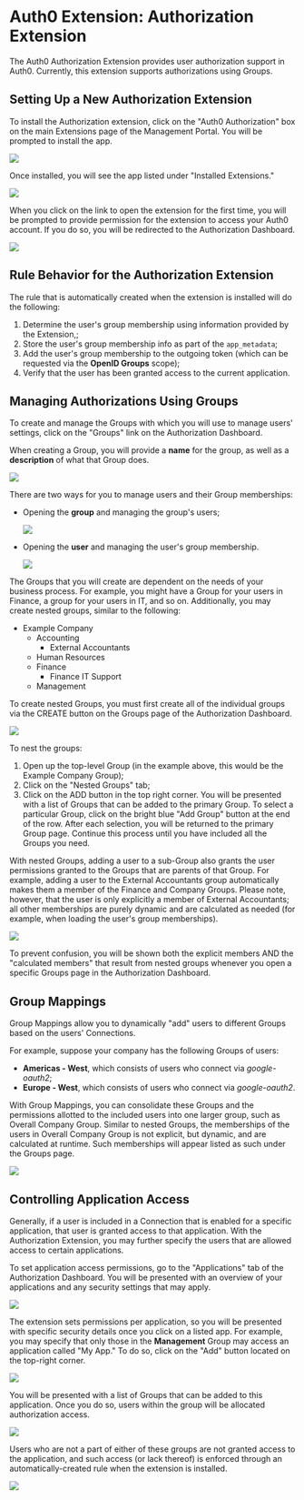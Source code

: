 # Auth0 Extension: Authorization Extension

The Auth0 Authorization Extension provides user authorization support in Auth0. Currently, this extension supports authorizations using Groups.

## Setting Up a New Authorization Extension

To install the Authorization extension, click on the "Auth0 Authorization" box on the main Extensions page of the Management Portal. You will be prompted to install the app.

![](/media/articles/extensions/authorization/app-install.png)

Once installed, you will see the app listed under "Installed Extensions."

![](/media/articles/extensions/authorization/installed-extensions.png)

When you click on the link to open the extension for the first time, you will be prompted to provide permission for the extension to access your Auth0 account. If you do so, you will be redirected to the Authorization Dashboard.

![](/media/articles/extensions/authorization/auth-dashboard.png)

## Rule Behavior for the Authorization Extension

The rule that is automatically created when the extension is installed will do the following:

1. Determine the user's group membership using information provided by the Extension,;
2. Store the user's group membership info as part of the `app_metadata`;
3. Add the user's group membership to the outgoing token (which can be requested via the **OpenID Groups** scope);
4. Verify that the user has been granted access to the current application.

## Managing Authorizations Using Groups

To create and manage the Groups with which you will use to manage users' settings, click on the "Groups" link on the Authorization Dashboard.

When creating a Group, you will provide a **name** for the group, as well as a **description** of what that Group does.

![](/media/articles/extensions/authorization/create-group.png)

There are two ways for you to manage users and their Group memberships:

* Opening the **group** and managing the group's users;

    ![](/media/articles/extensions/authorization/group-membership.png)

* Opening the **user** and managing the user's group membership.

    ![](/media/articles/extensions/authorization/user-membership.png)

The Groups that you will create are dependent on the needs of your business process. For example, you might have a Group for your users in Finance, a group for your users in IT, and so on. Additionally, you may create nested groups, similar to the following:

* Example Company
    * Accounting
        * External Accountants
    * Human Resources
    * Finance
        * Finance IT Support
    * Management

To create nested Groups, you must first create all of the individual groups via the CREATE button on the Groups page of the Authorization Dashboard.

![](/media/articles/extensions/authorization/add-nested-groups.png)

To nest the groups:

1. Open up the top-level Group (in the example above, this would be the Example Company Group);
2. Click on the "Nested Groups" tab;
3. Click on the ADD button in the top right corner. You will be presented with a list of Groups that can be added to the primary Group. To select a particular Group, click on the bright blue "Add Group" button at the end of the row. After each selection, you will be returned to the primary Group page. Continue this process until you have included all the Groups you need.

With nested Groups, adding a user to a sub-Group also grants the user permissions granted to the Groups that are parents of that Group. For example, adding a user to the External Accountants group automatically makes them a member of the Finance and Company Groups. Please note, however, that the user is only explicitly a member of External Accountants; all other memberships are purely dynamic and are calculated as needed (for example, when loading the user's group memberships).

![](/media/articles/extensions/authorization/nested-groups.png)

To prevent confusion, you will be shown both the explicit members AND the "calculated members" that result from nested groups whenever you open a specific Groups page in the Authorization Dashboard.

## Group Mappings

Group Mappings allow you to dynamically "add" users to different Groups based on the users' Connections.

For example, suppose your company has the following Groups of users:

* **Americas - West**, which consists of users who connect via *google-oauth2*;
* **Europe - West**, which consists of users who connect via *google-oauth2*.

With Group Mappings, you can consolidate these Groups and the permissions allotted to the included users into one larger group, such as Overall Company Group. Similar to nested Groups, the memberships of the users in Overall Company Group is not explicit, but dynamic, and are calculated at runtime. Such memberships will appear listed as such under the Groups page.

![](/media/articles/extensions/authorization/group-mapping.png)

## Controlling Application Access

Generally, if a user is included in a Connection that is enabled for a specific application, that user is granted access to that application. With the Authorization Extension, you may further specify the users that are allowed access to certain applications.

To set application access permissions, go to the "Applications" tab of the Authorization Dashboard. You will be presented with an overview of your applications and any security settings that may apply.

![](/media/articles/extensions/authorization/auth-apps.png)

The extension sets permissions per application, so you will be presented with specific security details once you click on a listed app. For example, you may specify that only those in the **Management** Group may access an application called "My App." To do so, click on the "Add" button located on the top-right corner.

![](/media/articles/extensions/authorization/no-groups-auth.png)

You will be presented with a list of Groups that can be added to this application. Once you do so, users within the group will be allocated authorization access.

![](/media/articles/extensions/authorization/select-auth-groups.png)

Users who are not a part of either of these groups are not granted access to the application, and such access (or lack thereof) is enforced through an automatically-created rule when the extension is installed.

![](/media/articles/extensions/authorization/auth-groups.png)
